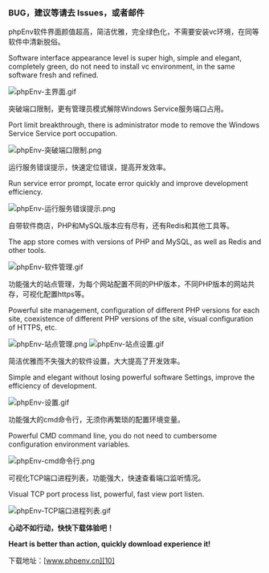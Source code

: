### BUG，建议等请去 Issues，或者邮件


phpEnv软件界面颜值超高，简洁优雅，完全绿色化，不需要安装vc环境，在同等软件中清新脱俗。

Software interface appearance level is super high, simple and elegant, completely green, do not need to install vc environment, in the same software fresh and refined.

![phpEnv-主界面.gif][1]



突破端口限制，更有管理员模式解除Windows Service服务端口占用。

Port limit breakthrough, there is administrator mode to remove the Windows Service Service port occupation.

![phpEnv-突破端口限制.png][2]



运行服务错误提示，快速定位错误，提高开发效率。

Run service error prompt, locate error quickly and improve development efficiency.

![phpEnv-运行服务错误提示.png][3]



自带软件商店，PHP和MySQL版本应有尽有，还有Redis和其他工具等。

The app store comes with versions of PHP and MySQL, as well as Redis and other tools.

![phpEnv-软件管理.gif][4]



功能强大的站点管理，为每个网站配置不同的PHP版本，不同PHP版本的网站共存，可视化配置https等。

Powerful site management, configuration of different PHP versions for each site, coexistence of different PHP versions of the site, visual configuration of HTTPS, etc.

![phpEnv-站点管理.png][5]
![phpEnv-站点设置.gif][6]



简洁优雅而不失强大的软件设置，大大提高了开发效率。

Simple and elegant without losing powerful software Settings, improve the efficiency of development.

![phpEnv-设置.gif][7]



功能强大的cmd命令行，无须你再繁琐的配置环境变量。

Powerful CMD command line, you do not need to cumbersome configuration environment variables.

![phpEnv-cmd命令行.png][8]



可视化TCP端口进程列表，功能强大，快速查看端口监听情况。

Visual TCP port process list, powerful, fast view port listen.

![phpEnv-TCP端口进程列表.gif][9]



**心动不如行动，快快下载体验吧！**


**Heart is better than action, quickly download experience it!**

下载地址：[www.phpenv.cn][10]


  [1]: https://www.phpenv.cn/usr/uploads/2019/03/3348190331.gif
  [2]: https://www.phpenv.cn/usr/uploads/2019/03/777132643.png
  [3]: https://www.phpenv.cn/usr/uploads/2019/03/2915528119.png
  [4]: https://www.phpenv.cn/usr/uploads/2019/04/2842399556.gif
  [5]: https://www.phpenv.cn/usr/uploads/2019/03/1018919840.png
  [6]: https://www.phpenv.cn/usr/uploads/2019/03/3492564279.gif
  [7]: https://www.phpenv.cn/usr/uploads/2019/03/1657661505.gif
  [8]: https://www.phpenv.cn/usr/uploads/2019/03/3190814910.png
  [9]: https://www.phpenv.cn/usr/uploads/2019/03/462173750.gif
  [10]: http://www.phpenv.cn
